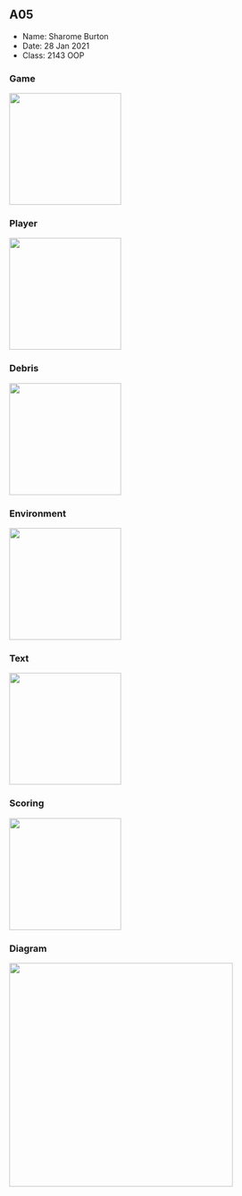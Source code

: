 ## A05

- Name: Sharome Burton
- Date: 28 Jan 2021
- Class: 2143 OOP

### Game

<img src="https://i.imgur.com/qFg6TNd.png" width="200">

### Player

<img src="https://i.imgur.com/veVDC02.png" width="200">

### Debris

<img src="https://i.imgur.com/uKWF5fC.png" width="200">

### Environment

<img src="https://i.imgur.com/h9jyQFc.png" width="200">

### Text

<img src="https://i.imgur.com/DAkjxcz.png" width="200">

### Scoring

<img src="https://i.imgur.com/wXIK8zJ.png" width="200">

### Diagram

<img src="https://i.imgur.com/Wa58dVv.png" width="400">
